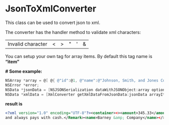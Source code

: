 # JsonToXmlConverter
This class can be used to convert json to xml. 

The converter has the handler method to validate xml characters:
<table>
  <tr>
    <td>Invalid character</td>
    <td><</td>
    <td>></td>
    <td>"</td>
    <td>'</td>
    <td>&</td>
  </tr>
</table>

You can setup your own tag for array items. By default this tag name is **“item”**

**# Some example:**
```objective-c
NSArray *array = @[ @{ @"id":@1, @"name":@"Johnson, Smith, and Jones Co.", @"amount":@345.33, @"Remark":@"Pays on time" },@{ @"id":@2, @"name":@"Sam Smith", @"amount":@993.44, @"Remark":@""}, @{ @"id":@3, @"name":@"Barney & Company", @"amount":@0, @"Remark":@"Great to work with\nand always pays with cash."}, @{@"id":@4, @"name":@"Johnson's Automotive", @"amount":@2344, @"Remark":@""}];
NSError *error;
NSData *jsonData = [NSJSONSerialization dataWithJSONObject:array options:NSJSONWritingPrettyPrinted error:&error];
NSData *xmlData = [XmlConverter getXmlDataFromJsonData:jsonData arrayItemTag:@""];
```
**result is**
```xml
<?xml version="1.0" encoding="UTF-8"?><container><><amount>345.33</amount><id>1</id><Remark>Pays on time</Remark><name>Johnson, Smith, and Jones Co.</name></><><amount>993.4400000000001</amount><id>2</id><Remark></Remark><name>Sam Smith</name></><><amount>0</amount><id>3</id><Remark>Great to work with
and always pays with cash.</Remark><name>Barney &amp; Company</name></><><amount>2344</amount><id>4</id><Remark></Remark><name>Johnson&apos;s Automotive</name></></container>
```

